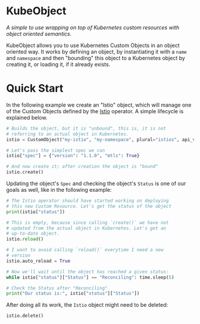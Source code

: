 # KubeObject

_A simple to use wrapping on top of Kubernetes custom resources with
object oriented semantics._

KubeObject allows you to use Kubernetes Custom Objects in an object
oriented way. It works by defining an object, by instantiating it with
a `name` and `namespace` and then "bounding" this object to a
Kubernetes object by creating it, or loading it, if it already exists.

# Quick Start

In the following example we create an "Istio" object, which will
manage one of the Custom Objects defined by the
[Istio](https://operatorhub.io/operator/istio) operator. A simple
lifecycle is explained below.

``` python
# Builds the object, but it is "unbound", this is, it is not
# referring to an actual object in Kubernetes.
istio = CustomObject("my-istio", "my-namespace", plural="istios", api_version="istio.banzaicloud.io/v1beta1")

# Let's pass the simplest spec we can
istio["spec"] = {"version": "1.1.0", "mtls": True}

# And now create it; after creation the object is "bound"
istio.create()
```

Updating the object's `Spec` and checking the object's `Status` is one
of our goals as well, like in the following example:

``` python
# The Istio operator should have started working on deploying
# this new Custom Resource. Let's get the status of the object
print(istio["status"])

# This is empty, because since calling `create()` we have not
# updated from the actual object in Kubernetes. Let's get an
# up-to-date object.
istio.reload()

# I want to avoid calling `reload()` everytime I need a new
# version
istio.auto_reload = True

# Now we'll wait until the object has reached a given status:
while istio["status"]["Status"] == "Reconciling": time.sleep(5)

# Check the Status after "Reconciling"
print("Our status is:", istio["status"]["Status"])
```

After doing all its work, the `Istio` object might need to be deleted:

``` python
istio.delete()
```
